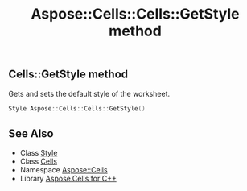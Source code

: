 ﻿---
title: Aspose::Cells::Cells::GetStyle method
linktitle: GetStyle
second_title: Aspose.Cells for C++ API Reference
description: 'Aspose::Cells::Cells::GetStyle method. Gets and sets the default style of the worksheet in C++.'
type: docs
weight: 2800
url: /cpp/aspose.cells/cells/getstyle/
---
## Cells::GetStyle method


Gets and sets the default style of the worksheet.

```cpp
Style Aspose::Cells::Cells::GetStyle()
```

## See Also

* Class [Style](../../style/)
* Class [Cells](../)
* Namespace [Aspose::Cells](../../)
* Library [Aspose.Cells for C++](../../../)
